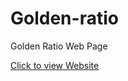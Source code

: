 # Golden-ratio

Golden Ratio Web Page

[Click to view Website](https://suraj15march.github.io/Golden-ratio)
